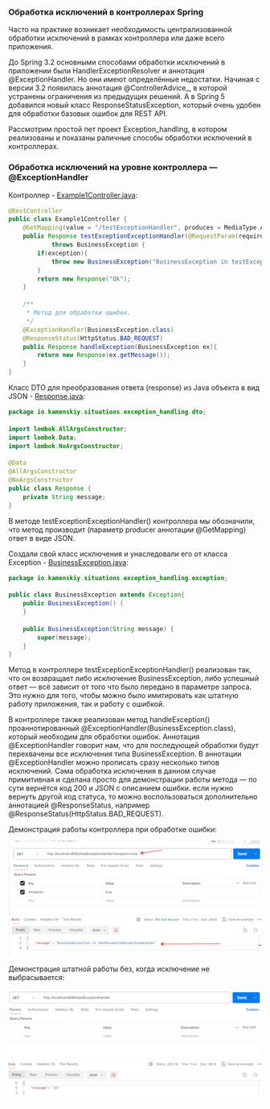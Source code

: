 ### Обработка исключений в контроллерах Spring

Часто на практике возникает необходимость централизованной 
обработки исключений в рамках контроллера или даже всего приложения.

До Spring 3.2 основными способами обработки исключений в приложении 
были HandlerExceptionResolver и аннотация @ExceptionHandler.
Но они имеют определённые недостатки. Начиная с версии 3.2 появилась 
аннотация @ControllerAdvice_, в которой устранены ограничения из 
предыдущих решений. А в Spring 5 добавился новый класс 
ResponseStatusException, который очень удобен для обработки базовых 
ошибок для REST API.

Рассмотрим простой пет проект Exception_handling, в котором реализованы и показаны
раличные способы обработки исключений в контроллерах.

### Обработка исключений на уровне контроллера — @ExceptionHandler 
Контроллер - [Example1Controller.java](src%2Fmain%2Fjava%2Fio%2Fkamenskiy%2Fsituations%2Fexception_handling%2Fcontroller%2FExample1Controller.java):
```java
@RestController
public class Example1Controller {
    @GetMapping(value = "/testExceptionHandler", produces = MediaType.APPLICATION_JSON_VALUE)
    public Response testExceptionExceptionHandler(@RequestParam(required = false, defaultValue = "false") boolean exception)
            throws BusinessException {
        if(exception){
            throw new BusinessException("BusinessException in testExceptionExceptionHandler");
        }
        return new Response("Ok");
    }

    /**
     * Метод для обработки ошибок.
     */
    @ExceptionHandler(BusinessException.class)
    @ResponseStatus(HttpStatus.BAD_REQUEST)
    public Response handleException(BusinessException ex){
        return new Response(ex.getMessage());
    }
}
```
Класс DTO для преобразования ответа (response) из Java объекта
в вид JSON - [Response.java](src%2Fmain%2Fjava%2Fio%2Fkamenskiy%2Fsituations%2Fexception_handling%2Fdto%2FResponse.java):
```java
package io.kamenskiy.situations.exception_handling.dto;

import lombok.AllArgsConstructor;
import lombok.Data;
import lombok.NoArgsConstructor;

@Data
@AllArgsConstructor
@NoArgsConstructor
public class Response {
    private String message;
}
```
В методе testExceptionExceptionHandler() контроллера мы обозначили, 
что метод производит (параметр producer аннотации @GetMapping) ответ в виде JSON.

Создали свой класс исключения и унаследовали его от класса Exception - [BusinessException.java](src%2Fmain%2Fjava%2Fio%2Fkamenskiy%2Fsituations%2Fexception_handling%2Fexception%2FBusinessException.java):
```java
package io.kamenskiy.situations.exception_handling.exception;

public class BusinessException extends Exception{
    public BusinessException() {
    }

    public BusinessException(String message) {
        super(message);
    }
}
```
Метод в контроллере testExceptionExceptionHandler() реализован так, 
что он возвращает либо исключение BusinessException, либо успешный ответ — всё зависит 
от того что было передано в параметре запроса. Это нужно для того, чтобы можно было имитировать 
как штатную работу приложения, так и работу с ошибкой.

В контроллере также реализован метод handleException() проаннотированный @ExceptionHandler(BusinessException.class),
который необходим для обработки ошибок. Аннотация @ExceptionHandler говорит нам, что для последующей обработки
будут перехвачены все исключения типа BusinessException. В аннотации @ExceptionHandler можно 
прописать сразу несколько типов исключений.
Сама обработка исключения в данном случае примитивная и сделана просто для демонстрации работы метода — 
по сути вернётся код 200 и JSON с описанием ошибки.
если нужно вернуть другой код статуса, то можно воспользоваться 
дополнительно аннотацией @ResponseStatus, например @ResponseStatus(HttpStatus.BAD_REQUEST).

Демонстрация работы контроллера при обработке ошибки:

![Пример работы с ошибкой.png](https://github.com/AndreyJavaEdu/Exception_handling/blob/master/%D0%A1%D1%85%D0%B5%D0%BC%D1%8B%20%D0%B8%20%D0%B4%D0%B5%D0%BC%D0%BE%D0%BD%D1%81%D1%82%D1%80%D0%B0%D1%86%D0%B8%D1%8F%20%D1%80%D0%B0%D0%B1%D0%BE%D1%82%D1%8B%20Postman/%40ExceptionHandler/%D0%9F%D1%80%D0%B8%D0%BC%D0%B5%D1%80%20%D1%80%D0%B0%D0%B1%D0%BE%D1%82%D1%8B%20%D1%81%20%D0%BE%D1%88%D0%B8%D0%B1%D0%BA%D0%BE%D0%B9.png)

Демонстрация штатной работы без, когда исключение не выбрасывается:

![Демонстрация штатной работы.png](https://github.com/AndreyJavaEdu/Exception_handling/blob/master/%D0%A1%D1%85%D0%B5%D0%BC%D1%8B%20%D0%B8%20%D0%B4%D0%B5%D0%BC%D0%BE%D0%BD%D1%81%D1%82%D1%80%D0%B0%D1%86%D0%B8%D1%8F%20%D1%80%D0%B0%D0%B1%D0%BE%D1%82%D1%8B%20Postman/%40ExceptionHandler/%D0%94%D0%B5%D0%BC%D0%BE%D0%BD%D1%81%D1%82%D1%80%D0%B0%D1%86%D0%B8%D1%8F%20%D1%88%D1%82%D0%B0%D1%82%D0%BD%D0%BE%D0%B9%20%D1%80%D0%B0%D0%B1%D0%BE%D1%82%D1%8B.png)